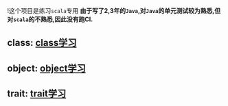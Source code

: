 !这个项目是练习`scala`专用
**由于写了2,3年的`Java`,对`Java`的单元测试较为熟悉,但对`scala`的不熟悉,因此没有跑CI.**
## class: [class学习](src/main/resources/markdown/class.md) 
## object: [object学习](src/main/resources/markdown/object.md)
## trait: [trait学习](src/main/resources/markdown/trait.md)
